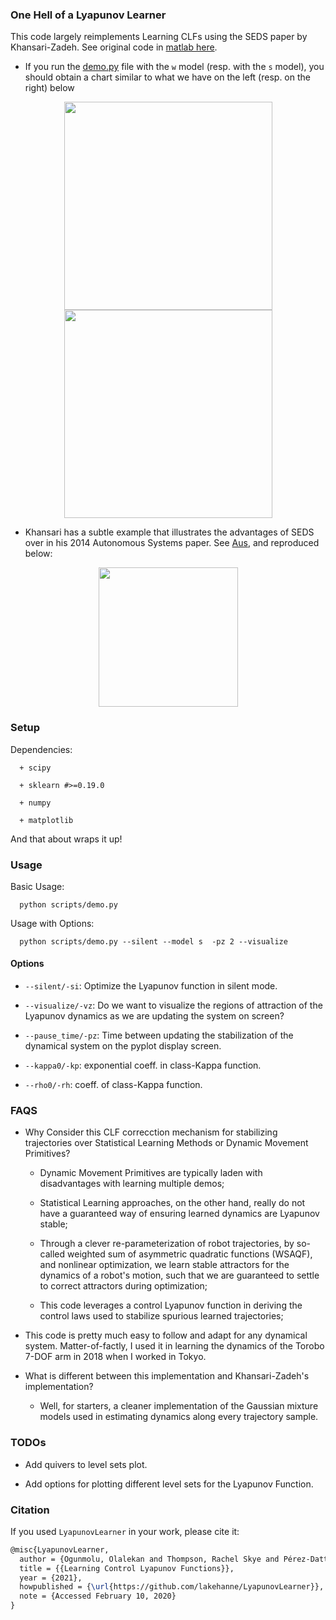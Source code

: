 ### One Hell of a Lyapunov Learner

This code largely reimplements Learning CLFs using the SEDS paper by Khansari-Zadeh. See original code in [matlab here](https://bitbucket.org/khansari/clfdm/src/master/demo_CLFDM_Learning.m).

+ If you run the [demo.py](/scripts/demo.py) file with the `w` model (resp. with the `s` model), you should obtain a chart similar to what we have on the left (resp. on the right) below

<div align="center">
 <img src="/scripts/docs/energy_levels.png" height="333px" width="333px">
  <img src="/scripts/docs/energy_levels_sshape.png" height="333px" width="333px">
</div>

+ Khansari has a subtle example that illustrates the advantages of SEDS over in his 2014 Autonomous Systems paper. See [Aus](scripts/docs/AUS.pdf), and reproduced below:

<div align="center">
 <img src="docs/seds_gmr.jpg" height="223px" width="223px">
</div>


### Setup

  Dependencies:

      + scipy

      + sklearn #>=0.19.0

      + numpy

      + matplotlib

  And that about wraps it up!


### Usage

Basic Usage:

```
  python scripts/demo.py
```

Usage with Options:

  ```
    python scripts/demo.py --silent --model s  -pz 2 --visualize
  ```

#### Options

+ `--silent/-si`: Optimize the Lyapunov function in silent mode.

+ `--visualize/-vz`: Do we want to visualize the regions of attraction of the Lyapunov dynamics as we are updating the system on screen?

+ `--pause_time/-pz`: Time between updating the stabilization of the dynamical system on the pyplot display screen.

+ `--kappa0/-kp`: exponential coeff. in class-Kappa function.

+ `--rho0/-rh`: coeff. of class-Kappa function.

### FAQS

+ Why Consider this CLF correcction mechanism for stabilizing trajectories over Statistical Learning Methods or Dynamic Movement Primitives?

  -    Dynamic Movement Primitives are typically laden with disadvantages with learning multiple demos;

  -   Statistical Learning approaches, on the other hand, really do not have a guaranteed way of ensuring learned dynamics are Lyapunov stable;

  - Through a clever re-parameterization of robot trajectories, by so-called weighted sum of asymmetric quadratic functions (WSAQF), and nonlinear optimization, we learn stable attractors for the dynamics of a robot's motion, such that we are guaranteed to settle to correct attractors during optimization;

  - This code leverages a control Lyapunov function in deriving the control laws used to stabilize spurious learned trajectories;

+ This code is pretty much easy to follow and adapt for any dynamical system. Matter-of-factly, I used it in learning the dynamics of the Torobo 7-DOF arm in 2018 when I worked in Tokyo.

+ What is different between this implementation and Khansari-Zadeh's implementation?

  -  Well, for starters, a cleaner implementation of the Gaussian mixture models used in estimating dynamics along every trajectory sample.

### TODOs

+ Add quivers to level sets plot.

+ Add options for plotting different level sets for the Lyapunov Function.


### Citation

If you used `LyapunovLearner` in your work, please cite it:


```tex
@misc{LyapunovLearner,
  author = {Ogunmolu, Olalekan and Thompson, Rachel Skye and Pérez-Dattari, Rodrigo},
  title = {{Learning Control Lyapunov Functions}},
  year = {2021},
  howpublished = {\url{https://github.com/lakehanne/LyapunovLearner}},
  note = {Accessed February 10, 2020}
}
```
